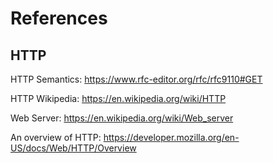 # References

## HTTP

HTTP Semantics: https://www.rfc-editor.org/rfc/rfc9110#GET

HTTP Wikipedia: https://en.wikipedia.org/wiki/HTTP

Web Server: https://en.wikipedia.org/wiki/Web_server

An overview of HTTP: https://developer.mozilla.org/en-US/docs/Web/HTTP/Overview



